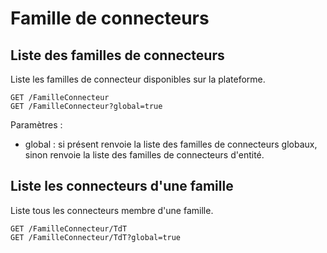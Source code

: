 # Famille de connecteurs

## Liste des familles de connecteurs

Liste les familles de connecteur disponibles sur la plateforme.

```
GET /FamilleConnecteur
GET /FamilleConnecteur?global=true
```

Paramètres : 

- global : si présent renvoie la liste des familles 
de connecteurs globaux, sinon renvoie la liste des 
familles de connecteurs d'entité. 


## Liste les connecteurs d'une famille

Liste tous les connecteurs membre d'une famille.

```
GET /FamilleConnecteur/TdT
GET /FamilleConnecteur/TdT?global=true
```


